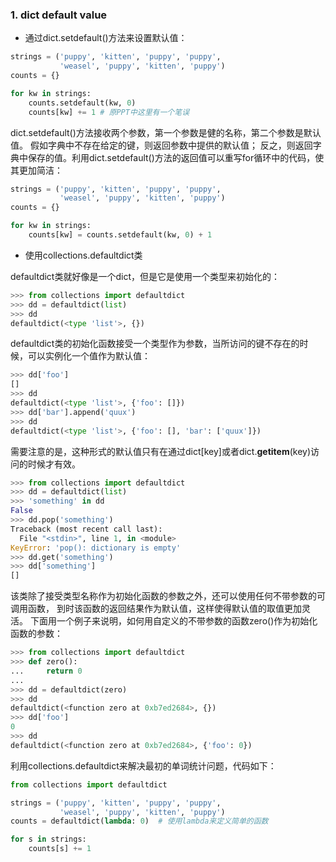 ### 1. dict default value
- 通过dict.setdefault()方法来设置默认值：

```Python
strings = ('puppy', 'kitten', 'puppy', 'puppy',
           'weasel', 'puppy', 'kitten', 'puppy')
counts = {}

for kw in strings:
    counts.setdefault(kw, 0)
    counts[kw] += 1 # 原PPT中这里有一个笔误
```
dict.setdefault()方法接收两个参数，第一个参数是健的名称，第二个参数是默认值。
假如字典中不存在给定的键，则返回参数中提供的默认值；
反之，则返回字典中保存的值。利用dict.setdefault()方法的返回值可以重写for循环中的代码，使其更加简洁：
```Python
strings = ('puppy', 'kitten', 'puppy', 'puppy',
           'weasel', 'puppy', 'kitten', 'puppy')
counts = {}

for kw in strings:
    counts[kw] = counts.setdefault(kw, 0) + 1
```
- 使用collections.defaultdict类


defaultdict类就好像是一个dict，但是它是使用一个类型来初始化的：
```Python
>>> from collections import defaultdict
>>> dd = defaultdict(list)
>>> dd
defaultdict(<type 'list'>, {})
```
defaultdict类的初始化函数接受一个类型作为参数，当所访问的键不存在的时候，可以实例化一个值作为默认值：

```Python
>>> dd['foo']
[]
>>> dd
defaultdict(<type 'list'>, {'foo': []})
>>> dd['bar'].append('quux')
>>> dd
defaultdict(<type 'list'>, {'foo': [], 'bar': ['quux']})
```
需要注意的是，这种形式的默认值只有在通过dict[key]或者dict.__getitem__(key)访问的时候才有效。
```Python
>>> from collections import defaultdict
>>> dd = defaultdict(list)
>>> 'something' in dd
False
>>> dd.pop('something')
Traceback (most recent call last):
  File "<stdin>", line 1, in <module>
KeyError: 'pop(): dictionary is empty'
>>> dd.get('something')
>>> dd['something']
[]
```

该类除了接受类型名称作为初始化函数的参数之外，还可以使用任何不带参数的可调用函数，
到时该函数的返回结果作为默认值，这样使得默认值的取值更加灵活。
下面用一个例子来说明，如何用自定义的不带参数的函数zero()作为初始化函数的参数：
```Python
>>> from collections import defaultdict
>>> def zero():
...     return 0
...
>>> dd = defaultdict(zero)
>>> dd
defaultdict(<function zero at 0xb7ed2684>, {})
>>> dd['foo']
0
>>> dd
defaultdict(<function zero at 0xb7ed2684>, {'foo': 0})
```
利用collections.defaultdict来解决最初的单词统计问题，代码如下：

```Python
from collections import defaultdict

strings = ('puppy', 'kitten', 'puppy', 'puppy',
           'weasel', 'puppy', 'kitten', 'puppy')
counts = defaultdict(lambda: 0)  # 使用lambda来定义简单的函数

for s in strings:
    counts[s] += 1
```

